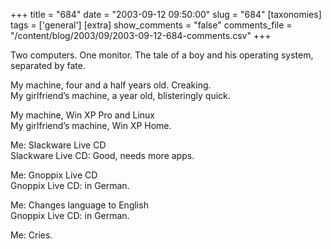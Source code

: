 +++
title = "684"
date = "2003-09-12 09:50:00"
slug = "684"
[taxonomies]
tags = ['general']
[extra]
show_comments = "false"
comments_file = "/content/blog/2003/09/2003-09-12-684-comments.csv"
+++

Two computers. One monitor. The tale of a boy and his operating system, separated by fate.

My machine, four and a half years old. Creaking.  
My girlfriend’s machine, a year old, blisteringly quick.

My machine, Win XP Pro and Linux  
My girlfriend’s machine, Win XP Home.

Me: Slackware Live CD  
Slackware Live CD: Good, needs more apps.

Me: Gnoppix Live CD  
Gnoppix Live CD: in German.

Me: Changes language to English  
Gnoppix Live CD: in German.

Me: Cries.

